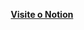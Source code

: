 <div align="center">

 
**[Visite o Notion](https://www.notion.so/Trabalho-GGplot-2f51fda742f048e7a248eb2ac4432e00)**

</div>
